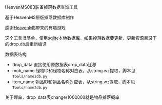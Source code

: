 HeavenMS083装备掉落数据查询工具

基于HeavenMS原版掉落数据库制作

感谢[HeavenMS](https://github.com/ronancpl/HeavenMS)带来的有趣游戏

这个工具很简单，使用sqlite本地数据库，如果掉落数据要更新，更新资源目录下的drop.db后重新编译

数据表结构

* drop_data  直接使用原数据表drop_data迁移
* mob_name   怪物ID和怪物名称对应表，从string.wz提取，脚本见`Tools/name2db.py`
* item_name  物品ID和物品名称对应表，从string.wz提取，脚本见`Tools/name2db.py`

关于爆率，drop_data表change/1000000就是物品掉落概率
